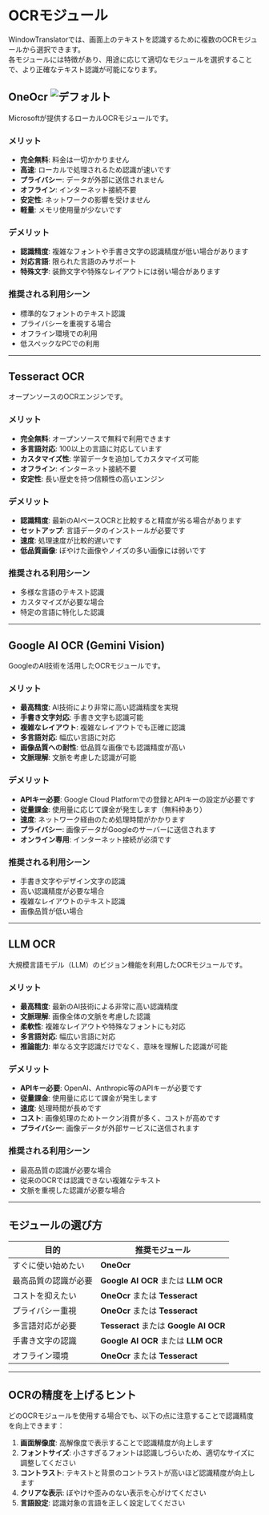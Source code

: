 # OCRモジュール

WindowTranslatorでは、画面上のテキストを認識するために複数のOCRモジュールから選択できます。  
各モジュールには特徴があり、用途に応じて適切なモジュールを選択することで、より正確なテキスト認識が可能になります。

## OneOcr ![デフォルト](https://img.shields.io/badge/デフォルト-brightgreen)

Microsoftが提供するローカルOCRモジュールです。

### メリット
- **完全無料**: 料金は一切かかりません
- **高速**: ローカルで処理されるため認識が速いです
- **プライバシー**: データが外部に送信されません
- **オフライン**: インターネット接続不要
- **安定性**: ネットワークの影響を受けません
- **軽量**: メモリ使用量が少ないです

### デメリット
- **認識精度**: 複雑なフォントや手書き文字の認識精度が低い場合があります
- **対応言語**: 限られた言語のみサポート
- **特殊文字**: 装飾文字や特殊なレイアウトには弱い場合があります

### 推奨される利用シーン
- 標準的なフォントのテキスト認識
- プライバシーを重視する場合
- オフライン環境での利用
- 低スペックなPCでの利用

---

## Tesseract OCR

オープンソースのOCRエンジンです。

### メリット
- **完全無料**: オープンソースで無料で利用できます
- **多言語対応**: 100以上の言語に対応しています
- **カスタマイズ性**: 学習データを追加してカスタマイズ可能
- **オフライン**: インターネット接続不要
- **安定性**: 長い歴史を持つ信頼性の高いエンジン

### デメリット
- **認識精度**: 最新のAIベースOCRと比較すると精度が劣る場合があります
- **セットアップ**: 言語データのインストールが必要です
- **速度**: 処理速度が比較的遅いです
- **低品質画像**: ぼやけた画像やノイズの多い画像には弱いです

### 推奨される利用シーン
- 多様な言語のテキスト認識
- カスタマイズが必要な場合
- 特定の言語に特化した認識

---

## Google AI OCR (Gemini Vision)

GoogleのAI技術を活用したOCRモジュールです。

### メリット
- **最高精度**: AI技術により非常に高い認識精度を実現
- **手書き文字対応**: 手書き文字も認識可能
- **複雑なレイアウト**: 複雑なレイアウトでも正確に認識
- **多言語対応**: 幅広い言語に対応
- **画像品質への耐性**: 低品質な画像でも認識精度が高い
- **文脈理解**: 文脈を考慮した認識が可能

### デメリット
- **APIキー必要**: Google Cloud Platformでの登録とAPIキーの設定が必要です
- **従量課金**: 使用量に応じて課金が発生します（無料枠あり）
- **速度**: ネットワーク経由のため処理時間がかかります
- **プライバシー**: 画像データがGoogleのサーバーに送信されます
- **オンライン専用**: インターネット接続が必須です

### 推奨される利用シーン
- 手書き文字やデザイン文字の認識
- 高い認識精度が必要な場合
- 複雑なレイアウトのテキスト認識
- 画像品質が低い場合

---

## LLM OCR

大規模言語モデル（LLM）のビジョン機能を利用したOCRモジュールです。

### メリット
- **最高精度**: 最新のAI技術による非常に高い認識精度
- **文脈理解**: 画像全体の文脈を考慮した認識
- **柔軟性**: 複雑なレイアウトや特殊なフォントにも対応
- **多言語対応**: 幅広い言語に対応
- **推論能力**: 単なる文字認識だけでなく、意味を理解した認識が可能

### デメリット
- **APIキー必要**: OpenAI、Anthropic等のAPIキーが必要です
- **従量課金**: 使用量に応じて課金が発生します
- **速度**: 処理時間が長めです
- **コスト**: 画像処理のためトークン消費が多く、コストが高めです
- **プライバシー**: 画像データが外部サービスに送信されます

### 推奨される利用シーン
- 最高品質の認識が必要な場合
- 従来のOCRでは認識できない複雑なテキスト
- 文脈を重視した認識が必要な場合

---

## モジュールの選び方

| 目的 | 推奨モジュール |
|------|--------------|
| すぐに使い始めたい | **OneOcr** |
| 最高品質の認識が必要 | **Google AI OCR** または **LLM OCR** |
| コストを抑えたい | **OneOcr** または **Tesseract** |
| プライバシー重視 | **OneOcr** または **Tesseract** |
| 多言語対応が必要 | **Tesseract** または **Google AI OCR** |
| 手書き文字の認識 | **Google AI OCR** または **LLM OCR** |
| オフライン環境 | **OneOcr** または **Tesseract** |

---

## OCRの精度を上げるヒント

どのOCRモジュールを使用する場合でも、以下の点に注意することで認識精度を向上できます：

1. **画面解像度**: 高解像度で表示することで認識精度が向上します
2. **フォントサイズ**: 小さすぎるフォントは認識しづらいため、適切なサイズに調整してください
3. **コントラスト**: テキストと背景のコントラストが高いほど認識精度が向上します
4. **クリアな表示**: ぼやけや歪みのない表示を心がけてください
5. **言語設定**: 認識対象の言語を正しく設定してください
